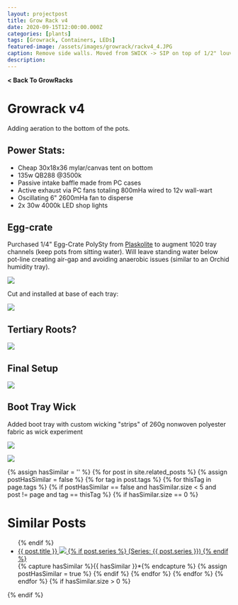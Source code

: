 ```yaml
---
layout: projectpost
title: Grow Rack v4
date: 2020-09-15T12:00:00.000Z
categories: [plants]
tags: [Growrack, Containers, LEDs]
featured-image: /assets/images/growrack/rackv4_4.JPG
caption: Remove side walls. Moved from SWICK -> SIP on top of 1/2" louvered grate with DIY capillary matting 
description: 
---
```

<a href='/growrack.html' style="text-decoration: none; font-weight: bolder;" class='breadcrumb'> < Back To GrowRacks</a>

# Growrack v4
Adding aeration to the bottom of the pots.
 
## Power Stats:
- Cheap 30x18x36 mylar/canvas tent on bottom 
- 135w QB288 @3500k
- Passive intake baffle made from PC cases
- Active exhaust via PC fans totaling 800mHa wired to 12v wall-wart
- Oscillating 6" 2600mHa fan to disperse
- 2x 30w 4000k LED shop lights
 
## Egg-crate
Purchased 1/4" Egg-Crate PolySty from <a href="https://plaskolite.com/">Plaskolite</a> to augment 1020 tray channels (keep pots from sitting water). Will leave standing water below pot-line creating air-gap and avoiding anaerobic issues (similar to an Orchid humidity tray).
 
<a data-fancybox="gallery" href="/assets/images/growrack/rackv4_1.JPG"><img class="projectimage" src="/assets/images/growrack/rackv4_1.JPG"></a>
 
Cut and installed at base of each tray:
 
<a data-fancybox="gallery" href="/assets/images/growrack/rackv4_2.JPG"><img class="projectimage" src="/assets/images/growrack/rackv4_2.JPG"></a>
 
## Tertiary Roots?
 
<a data-fancybox="gallery" href="/assets/images/growrack/rackv4_3.JPG"><img class="projectimage" src="/assets/images/growrack/rackv4_3.JPG"></a>
 
## Final Setup
 
<a data-fancybox="gallery" href="/assets/images/growrack/rackv4_4.JPG"><img class="projectimage" src="/assets/images/growrack/rackv4_4.JPG"></a>
 
## Boot Tray Wick
 
Added boot tray with custom wicking "strips" of 260g nonwoven polyester fabric as wick experiment
 
<a data-fancybox="gallery" href="/assets/images/growrack/rackv4_5.JPG"><img class="projectimage" src="/assets/images/growrack/rackv4_5.JPG"></a>
 
<a data-fancybox="gallery" href="/assets/images/growrack/rackv4_7.JPG"><img class="projectimage" src="/assets/images/growrack/rackv4_7.JPG"></a>
 
 
{% assign hasSimilar = '' %}
{% for post in site.related_posts %}
{% assign postHasSimilar = false %}
{% for tag in post.tags %}
{% for thisTag in page.tags %}
{% if postHasSimilar == false and hasSimilar.size < 5 and post != page and tag == thisTag %}
{% if hasSimilar.size == 0 %}
# Similar Posts
<ul>
{% endif %}
<li class="relatedPost">
<a href="{{ site.url }}{{ post.url }}">{{ post.title }}
<img src="{{ post.featured-image }}" class='postlistimage' />
{% if post.series %}
(Series: {{ post.series }})
{% endif %}
</a>
</li>
{% capture hasSimilar %}{{ hasSimilar }}*{% endcapture %}
{% assign postHasSimilar = true %}
{% endif %}
{% endfor %}
{% endfor %}
{% endfor %}
{% if hasSimilar.size > 0 %}
</ul>
{% endif %}
